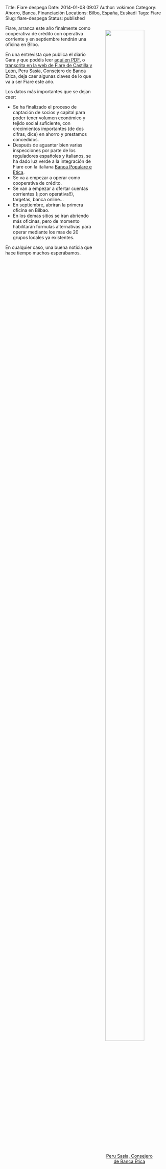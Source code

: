 Title: Fiare despega
Date: 2014-01-08 09:07
Author: vokimon
Category: Ahorro, Banca, Financiación
Locations: Bilbo, España, Euskadi
Tags: Fiare
Slug: fiare-despega
Status: published

<figure style='float:right; max-width:30%'>
<a href="https://www.economiasolidaria.org/sites/default/files/styles/large/public/news/images/Peru_Sasia.png">
<img src="https://www.economiasolidaria.org/sites/default/files/styles/large/public/news/images/Peru_Sasia.png" width=90% />
<figcaption style='text-align:center'>
Peru Sasia, Consejero de Banca Ética
</figcaption>
</a>
</figure>


Fiare, arranca este año finalmente como cooperativa de crédito con operativa corriente y en septiembre tendrán una oficina en Bilbo.

En una entrevista que publica el diario Gara y que podéis leer [aquí en PDF](http://www.economiasolidaria.org/noticias/diez_anos_de_recorrido_de_la_banca_etica_fiare_entrevista_a_peru_sasia), o [transcrita en la web de Fiare de Castilla y León](http://fiarecyl.wordpress.com/2014/01/07/en-setiembre-de-2014-estara-operativa-la-banca-etica-en-bilbao/), Peru Sasia, Consejero de Banca Ética, deja caer algunas claves de lo que va a ser Fiare este año.

Los datos más importantes que se dejan caer:

-   Se ha finalizado el proceso de captación de socios y capital para poder tener volumen económico y tejido social suficiente, con crecimientos importantes (de dos cifras, dice) en ahorro y prestamos concedidos.
-   Después de aguantar bien varias inspecciones por parte de los reguladores españoles y italianos, se ha dado luz verde a la integración de Fiare con la italiana [Banca Populare e Etica](http://www.bancaetica.it/).
-   Se va a empezar a operar como cooperativa de crédito.
-   Se van a empezar a ofertar cuentas corrientes (¡¡con operativa!!), targetas, banca online...
-   En septiembre, abriran la primera oficina en Bilbao.
-   En los demas sitios se iran abriendo más oficinas, pero de momento habilitarán fórmulas alternativas para operar mediante los mas de 20 grupos locales ya existentes.

En cualquier caso, una buena noticia que hace tiempo muchos esperábamos.
